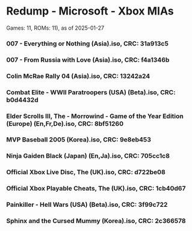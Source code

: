 # Redump - Microsoft - Xbox MIAs
Games: 11, ROMs: 11), as of 2025-01-27
### 007 - Everything or Nothing (Asia).iso, CRC: 31a913c5
### 007 - From Russia with Love (Asia).iso, CRC: f4a1346b
### Colin McRae Rally 04 (Asia).iso, CRC: 13242a24
### Combat Elite - WWII Paratroopers (USA) (Beta).iso, CRC: b0d4432d
### Elder Scrolls III, The - Morrowind - Game of the Year Edition (Europe) (En,Fr,De).iso, CRC: 8bf51260
### MVP Baseball 2005 (Korea).iso, CRC: 9e8eb453
### Ninja Gaiden Black (Japan) (En,Ja).iso, CRC: 705cc1c8
### Official Xbox Live Disc, The (UK).iso, CRC: d722be08
### Official Xbox Playable Cheats, The (UK).iso, CRC: 1cb40d67
### Painkiller - Hell Wars (USA) (Beta).iso, CRC: 3f99c722
### Sphinx and the Cursed Mummy (Korea).iso, CRC: 2c366578
